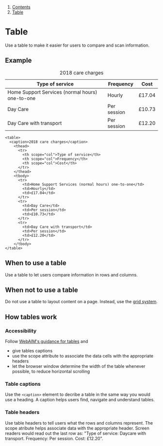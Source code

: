 1.  [Contents](/docs/core/design/overview)
2.  [Table](#)

# Table

Use a table to make it easier for users to compare and scan information.

## Example

<div class="table">
  <table>
    <caption>2018 care charges</caption>
      <thead>
        <tr>
          <th scope="col">Type of service</th>
          <th scope="col">Frequency</th>
          <th scope="col">Cost</th>
        </tr>
      </thead>
      <tbody>
        <tr>
          <td>Home Support Services (normal hours) one-to-one</td>
          <td>Hourly</td>
          <td>£17.04</td>
        </tr>
        <tr>
          <td>Day Care</td>
          <td>Per session</td>
          <td>£10.73</td>
        </tr>
        <tr>
          <td>Day Care with transport</td>
          <td>Per session</td>
          <td>£12.20</td>
        </tr>
      </tbody>
  </table>
</div>

    <table>
      <caption>2018 care charges</caption>
        <thead>
          <tr>
            <th scope="col">Type of service</th>
            <th scope="col">Frequency</th>
            <th scope="col">Cost</th>
          </tr>
        </thead>
        <tbody>
          <tr>
            <td>Home Support Services (normal hours) one-to-one</td>
            <td>Hourly</td>
            <td>£17.04</td>
          </tr>
          <tr>
            <td>Day Care</td>
            <td>Per session</td>
            <td>£10.73</td>
          </tr>
          <tr>
            <td>Day Care with transport</td>
            <td>Per session</td>
            <td>£12.20</td>
          </tr>
        </tbody>
    </table>

## When to use a table

Use a table to let users compare information in rows and columns.

## When not to use a table

Do not use a table to layout content on a page. Instead, use the [grid system](/docs/core/grid-system).

## How tables work
### Accessibility

Follow [WebAIM's guidance for tables](https://webaim.org/techniques/tables/data) and

- give tables captions
- use the scope attribute to associate the data cells with the appropriate headers
- let the browser window determine the width of the table whenever possible, to reduce horizontal scrolling

### Table captions

Use the `<caption>` element to decribe a table in the same way you would use a heading. A caption helps users find, navigate and understand tables.

### Table headers

Use table headers to tell users what the rows and columns represent. The scope atribute helps associate data with the appropriate header.
Screen readers would read out the last row as: "Type of service: Daycare with transport. Frequency: Per session. Cost: £12.20".
